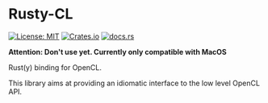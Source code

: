 # Rusty-CL

[![License: MIT](https://img.shields.io/badge/License-MIT-yellow.svg)](LICENSE.md)
[![Crates.io](https://img.shields.io/crates/v/rusty-cl)](https://crates.io/crates/rusty-cl)
[![docs.rs](https://img.shields.io/docsrs/rusty-cl)](https://docs.rs/rusty-cl)

**Attention: Don't use yet. Currently only compatible with MacOS**

Rust(y) binding for OpenCL.

This library aims at providing an idiomatic interface to the low level OpenCL API.
